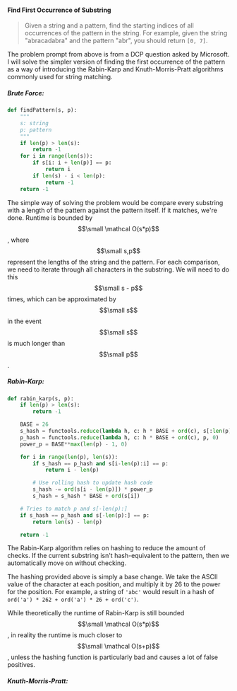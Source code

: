 #### Find First Occurrence of Substring

> Given a string and a pattern, find the starting indices of all occurrences of the pattern in the string. For example, given the string "abracadabra" and the pattern "abr", you should return `[0, 7]`.

The problem prompt from above is from a DCP question asked by Microsoft. I will solve the simpler version of finding the first occurrence of the pattern as a way of introducing the Rabin-Karp and Knuth-Morris-Pratt algorithms commonly used for string matching.

##### Brute Force:

```py
def findPattern(s, p):
    """
    s: string
    p: pattern
    """
    if len(p) > len(s):
        return -1
    for i in range(len(s)):
        if s[i: i + len(p)] == p:
            return i
        if len(s) - i < len(p):
            return -1
    return -1
```

The simple way of solving the problem would be compare every substring with a length of the pattern against the pattern itself. If it matches, we're done. Runtime is bounded by $$\small \mathcal O(s*p)$$, where $$\small s,p$$ represent the lengths of the string and the pattern. For each comparison, we need to iterate through all characters in the substring. We will need to do this $$\small s - p$$ times, which can be approximated by $$\small s$$ in the event $$\small s$$ is much longer than $$\small p$$.

##### Rabin-Karp:

```py
def rabin_karp(s, p):
    if len(p) > len(s):
        return -1

    BASE = 26
    s_hash = functools.reduce(lambda h, c: h * BASE + ord(c), s[:len(p)], 0)
    p_hash = functools.reduce(lambda h, c: h * BASE + ord(c), p, 0)
    power_p = BASE**max(len(p) - 1, 0)

    for i in range(len(p), len(s)):
        if s_hash == p_hash and s[i-len(p):i] == p:
            return i - len(p)

        # Use rolling hash to update hash code
        s_hash -= ord(s[i - len(p)]) * power_p
        s_hash = s_hash * BASE + ord(s[i])

    # Tries to match p and s[-len(p):]
    if s_hash == p_hash and s[-len(p):] == p:
        return len(s) - len(p)

    return -1
```

The Rabin-Karp algorithm relies on hashing to reduce the amount of checks. If the current substring isn't hash-equivalent to the pattern, then we automatically move on without checking.

The hashing provided above is simply  a base change. We take the ASCII value of the character at each position, and multiply it by 26 to the power for the position. For example, a string of `'abc'` would result in a hash of `ord('a') * 262 + ord('a') * 26 + ord('c')`.

While theoretically the runtime of Rabin-Karp is still bounded $$\small \mathcal O(s*p)$$, in reality the runtime is much closer to $$\small \mathcal O(s+p)$$, unless the hashing function is particularly bad and causes a lot of false positives.

##### Knuth-Morris-Pratt:

```

```



